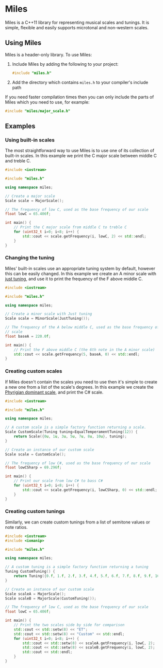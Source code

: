 # Miles

Miles is a C++11 library for representing musical scales and tunings.  It is simple, flexible and easily supports microtonal and non-western scales.

## Using Miles

Miles is a header-only library.  To use Miles:

1. Include Miles by adding the following to your project:
    ```cpp
    #include "miles.h"
    ```

2. Add the directory which contains `miles.h` to your compiler's include path

If you need faster compilation times then you can only include the parts of Miles which you need to use, for example:

```cpp
#include "miles/major_scale.h"
```

## Examples

### Using built-in scales

The most straightforward way to use Miles is to use one of its collection of built-in scales.  In this example we print the C major scale between middle C and treble C.

```cpp
#include <iostream>

#include "miles.h"

using namespace miles;

// Create a major scale
Scale scale = MajorScale();

// The frequency of low C, used as the base frequency of our scale
float lowC = 65.406f;

int main() {
    // Print the C major scale from middle C to treble C
    for (uint32_t i=0; i<8; i++) {
        std::cout << scale.getFrequency(i, lowC, 2) << std::endl;
    }
}
```

### Changing the tuning

Miles' built-in scales use an appropriate tuning system by default, however this can be easily changed.  In this example we create an A minor scale with [just tuning](http://en.wikipedia.org/wiki/Just_intonation), and use it to print the frequency of the F above middle C.

```cpp
#include <iostream>

#include "miles.h"

using namespace miles;

// Create a minor scale with Just tuning
Scale scale = MinorScale(JustTuning());

// The frequency of the A below middle C, used as the base frequency of our
// scale
float baseA = 220.0f;

int main() {
    // Print the F above middle C (the 6th note in the A minor scale)
    std::cout << scale.getFrequency(5, baseA, 0) << std::endl;
}
```

### Creating custom scales

If Miles doesn't contain the scales you need to use then it's simple to create
a new one from a list of the scale's degrees.  In this example we create the [Phyrigian dominant scale](http://en.wikipedia.org/wiki/Phrygian_dominant_scale), and print the C# scale.

```cpp
#include <iostream>

#include "miles.h"

using namespace miles;

// A custom scale is a simple factory function returning a scale.
Scale CustomScale(Tuning tuning=EqualTemperamentTuning(12)) {
    return Scale({0u, 1u, 3u, 5u, 7u, 8u, 10u}, tuning);
}

// Create an instance of our custom scale
Scale scale = CustomScale();

// The frequency of low C#, used as the base frequency of our scale
float lowCSharp = 69.296f;

int main() {
    // Print our scale from low C# to bass C#
    for (uint32_t i=0; i<8; i++) {
        std::cout << scale.getFrequency(i, lowCSharp, 0) << std::endl;
    }
}
```

### Creating custom tunings

Similarly, we can create custom tunings from a list of semitone values or note ratios.

```cpp
#include <iostream>
#include <iomanip>

#include "miles.h"

using namespace miles;

// A custom tuning is a simple factory function returning a tuning
Tuning CustomTuning() {
    return Tuning({0.f, 1.f, 2.f, 3.f, 4.f, 5.f, 6.f, 7.f, 8.f, 9.f, 10.f,                         11.f}, 2.05);
}

// Create an instance of our custom scale
Scale scaleA = MajorScale();
Scale scaleB = MajorScale(CustomTuning());

// The frequency of low C, used as the base frequency of our scale
float lowC = 65.406f;

int main() {
    // Print the two scales side by side for comparison
    std::cout << std::setw(8) << "ET";
    std::cout << std::setw(8) << "Custom" << std::endl;
    for (uint32_t i=0; i<8; i++) {
        std::cout << std::setw(8) << scaleA.getFrequency(i, lowC, 2);
        std::cout << std::setw(8) << scaleB.getFrequency(i, lowC, 2);
        std::cout << std::endl;  
    }
}
```



